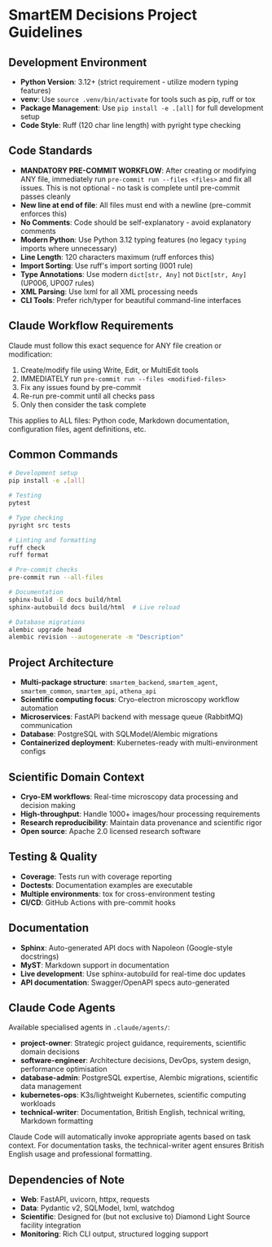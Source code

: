 # SmartEM Decisions Project Guidelines

## Development Environment
- **Python Version**: 3.12+ (strict requirement - utilize modern typing features)
- **venv**: Use `source .venv/bin/activate` for tools such as pip, ruff or tox
- **Package Management**: Use `pip install -e .[all]` for full development setup
- **Code Style**: Ruff (120 char line length) with pyright type checking

## Code Standards
- **MANDATORY PRE-COMMIT WORKFLOW**: After creating or modifying ANY file, immediately run `pre-commit run --files <files>` and fix all issues. This is not optional - no task is complete until pre-commit passes cleanly
- **New line at end of file**: All files must end with a newline (pre-commit enforces this)
- **No Comments**: Code should be self-explanatory - avoid explanatory comments
- **Modern Python**: Use Python 3.12 typing features (no legacy `typing` imports where unnecessary)
- **Line Length**: 120 characters maximum (ruff enforces this)
- **Import Sorting**: Use ruff's import sorting (I001 rule)
- **Type Annotations**: Use modern `dict[str, Any]` not `Dict[str, Any]` (UP006, UP007 rules)
- **XML Parsing**: Use lxml for all XML processing needs
- **CLI Tools**: Prefer rich/typer for beautiful command-line interfaces

## Claude Workflow Requirements
Claude must follow this exact sequence for ANY file creation or modification:
1. Create/modify file using Write, Edit, or MultiEdit tools
2. IMMEDIATELY run `pre-commit run --files <modified-files>`
3. Fix any issues found by pre-commit
4. Re-run pre-commit until all checks pass
5. Only then consider the task complete

This applies to ALL files: Python code, Markdown documentation, configuration files, agent definitions, etc.

## Common Commands
```bash
# Development setup
pip install -e .[all]

# Testing
pytest

# Type checking  
pyright src tests

# Linting and formatting
ruff check
ruff format

# Pre-commit checks
pre-commit run --all-files

# Documentation
sphinx-build -E docs build/html
sphinx-autobuild docs build/html  # Live reload

# Database migrations
alembic upgrade head
alembic revision --autogenerate -m "Description"
```

## Project Architecture
- **Multi-package structure**: `smartem_backend`, `smartem_agent`, `smartem_common`, `smartem_api`, `athena_api`
- **Scientific computing focus**: Cryo-electron microscopy workflow automation
- **Microservices**: FastAPI backend with message queue (RabbitMQ) communication
- **Database**: PostgreSQL with SQLModel/Alembic migrations
- **Containerized deployment**: Kubernetes-ready with multi-environment configs

## Scientific Domain Context
- **Cryo-EM workflows**: Real-time microscopy data processing and decision making
- **High-throughput**: Handle 1000+ images/hour processing requirements
- **Research reproducibility**: Maintain data provenance and scientific rigor
- **Open source**: Apache 2.0 licensed research software

## Testing & Quality
- **Coverage**: Tests run with coverage reporting
- **Doctests**: Documentation examples are executable
- **Multiple environments**: tox for cross-environment testing
- **CI/CD**: GitHub Actions with pre-commit hooks

## Documentation
- **Sphinx**: Auto-generated API docs with Napoleon (Google-style docstrings)
- **MyST**: Markdown support in documentation
- **Live development**: Use sphinx-autobuild for real-time doc updates
- **API documentation**: Swagger/OpenAPI specs auto-generated

## Claude Code Agents
Available specialised agents in `.claude/agents/`:
- **project-owner**: Strategic project guidance, requirements, scientific domain decisions
- **software-engineer**: Architecture decisions, DevOps, system design, performance optimisation
- **database-admin**: PostgreSQL expertise, Alembic migrations, scientific data management
- **kubernetes-ops**: K3s/lightweight Kubernetes, scientific computing workloads
- **technical-writer**: Documentation, British English, technical writing, Markdown formatting

Claude Code will automatically invoke appropriate agents based on task context. For documentation tasks, the technical-writer agent ensures British English usage and professional formatting.

## Dependencies of Note
- **Web**: FastAPI, uvicorn, httpx, requests
- **Data**: Pydantic v2, SQLModel, lxml, watchdog
- **Scientific**: Designed for (but not exclusive to) Diamond Light Source facility integration
- **Monitoring**: Rich CLI output, structured logging support
